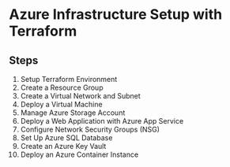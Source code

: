 # Azure Infrastructure Setup with Terraform

## Steps

1. Setup Terraform Environment
2. Create a Resource Group
3. Create a Virtual Network and Subnet
4. Deploy a Virtual Machine
5. Manage Azure Storage Account
6. Deploy a Web Application with Azure App Service
7. Configure Network Security Groups (NSG)
8. Set Up Azure SQL Database
9. Create an Azure Key Vault
10. Deploy an Azure Container Instance
